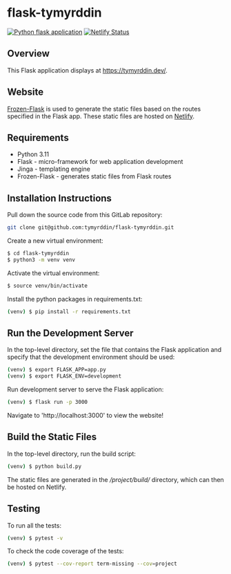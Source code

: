 # flask-tymyrddin

[![Python flask application](https://github.com/tymyrddin/flask-tymyrddin/actions/workflows/python-app.yml/badge.svg)](https://github.com/tymyrddin/flask-tymyrddin/actions/workflows/python-app.yml) [![Netlify Status](https://api.netlify.com/api/v1/badges/a81949fc-2133-4808-b9a5-ebbad7ed1764/deploy-status)](https://app.netlify.com/sites/tymyrddin/deploys)

## Overview

This Flask application displays at https://tymyrddin.dev/.

## Website

[Frozen-Flask](https://pythonhosted.org/Frozen-Flask/) is
used to generate the static files based on the routes specified in the Flask app.  These static files are hosted on
[Netlify](https://www.netlify.com).

## Requirements

* Python 3.11
* Flask - micro-framework for web application development
* Jinga - templating engine
* Frozen-Flask - generates static files from Flask routes

## Installation Instructions

Pull down the source code from this GitLab repository:

```sh
git clone git@github.com:tymyrddin/flask-tymyrddin.git
```

Create a new virtual environment:

```sh
$ cd flask-tymyrddin
$ python3 -m venv venv
```

Activate the virtual environment:

```sh
$ source venv/bin/activate
```

Install the python packages in requirements.txt:

```sh
(venv) $ pip install -r requirements.txt
```

## Run the Development Server

In the top-level directory, set the file that contains the Flask application and specify that the development environment should be used:

```sh
(venv) $ export FLASK_APP=app.py
(venv) $ export FLASK_ENV=development
```

Run development server to serve the Flask application:

```sh
(venv) $ flask run -p 3000
```

Navigate to 'http://localhost:3000' to view the website!

## Build the Static Files

In the top-level directory, run the build script:

```sh
(venv) $ python build.py
```

The static files are generated in the */project/build/* directory, which can then be hosted on Netlify.

## Testing

To run all the tests:

```sh
(venv) $ pytest -v
```

To check the code coverage of the tests:

```sh
(venv) $ pytest --cov-report term-missing --cov=project
```


